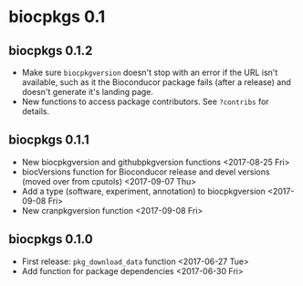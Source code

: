 # biocpkgs 0.1

## biocpkgs 0.1.2

- Make sure `biocpkgversion` doesn't stop with an error if the URL
  isn't available, such as it the Bioconducor package fails (after a
  release) and doesn't generate it's landing page.
- New functions to access package contributors. See `?contribs` for
  details. 

## biocpkgs 0.1.1

- New biocpkgversion and githubpkgversion functions <2017-08-25 Fri>
- biocVersions function for Bioconducor release and devel versions
  (moved over from cputols) <2017-09-07 Thu>
- Add a type (software, experiment, annotation) to biocpkgversion
  <2017-09-08 Fri>
- New cranpkgversion function <2017-09-08 Fri>

## biocpkgs 0.1.0

- First release: `pkg_download_data` function <2017-06-27 Tue>
- Add function for package dependencies <2017-06-30 Fri>



